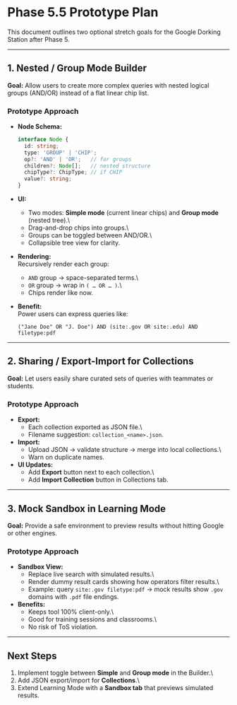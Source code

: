 # Phase 5.5 Prototype Plan

This document outlines two optional stretch goals for the Google Dorking
Station after Phase 5.

------------------------------------------------------------------------

## 1. Nested / Group Mode Builder

**Goal:** Allow users to create more complex queries with nested logical
groups (AND/OR) instead of a flat linear chip list.

### Prototype Approach

-   **Node Schema:**

    ``` ts
    interface Node {
      id: string;
      type: 'GROUP' | 'CHIP';
      op?: 'AND' | 'OR';   // for groups
      children?: Node[];   // nested structure
      chipType?: ChipType; // if CHIP
      value?: string;
    }
    ```

-   **UI:**

    -   Two modes: **Simple mode** (current linear chips) and **Group
        mode** (nested tree).\
    -   Drag-and-drop chips into groups.\
    -   Groups can be toggled between AND/OR.\
    -   Collapsible tree view for clarity.

-   **Rendering:**\
    Recursively render each group:

    -   `AND` group → space-separated terms.\
    -   `OR` group → wrap in `( … OR … )`.\
    -   Chips render like now.

-   **Benefit:**\
    Power users can express queries like:

        ("Jane Doe" OR "J. Doe") AND (site:.gov OR site:.edu) AND filetype:pdf

------------------------------------------------------------------------

## 2. Sharing / Export-Import for Collections

**Goal:** Let users easily share curated sets of queries with teammates
or students.

### Prototype Approach

-   **Export:**
    -   Each collection exported as JSON file.\
    -   Filename suggestion: `collection_<name>.json`.
-   **Import:**
    -   Upload JSON → validate structure → merge into local
        collections.\
    -   Warn on duplicate names.
-   **UI Updates:**
    -   Add **Export** button next to each collection.\
    -   Add **Import Collection** button in Collections tab.

------------------------------------------------------------------------

## 3. Mock Sandbox in Learning Mode

**Goal:** Provide a safe environment to preview results without hitting
Google or other engines.

### Prototype Approach

-   **Sandbox View:**
    -   Replace live search with simulated results.\
    -   Render dummy result cards showing how operators filter results.\
    -   Example: query `site:.gov filetype:pdf` → mock results show
        `.gov` domains with `.pdf` file endings.
-   **Benefits:**
    -   Keeps tool 100% client-only.\
    -   Good for training sessions and classrooms.\
    -   No risk of ToS violation.

------------------------------------------------------------------------

## Next Steps

1.  Implement toggle between **Simple** and **Group mode** in the
    Builder.\
2.  Add JSON export/import for **Collections**.\
3.  Extend Learning Mode with a **Sandbox tab** that previews simulated
    results.
